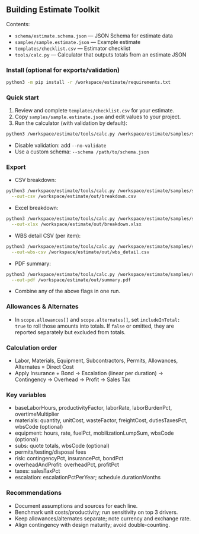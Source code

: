 ## Building Estimate Toolkit

Contents:
- `schema/estimate.schema.json` — JSON Schema for estimate data
- `samples/sample.estimate.json` — Example estimate
- `templates/checklist.csv` — Estimator checklist
- `tools/calc.py` — Calculator that outputs totals from an estimate JSON

### Install (optional for exports/validation)
```bash
python3 -m pip install -r /workspace/estimate/requirements.txt
```

### Quick start
1. Review and complete `templates/checklist.csv` for your estimate.
2. Copy `samples/sample.estimate.json` and edit values to your project.
3. Run the calculator (with validation by default):

```bash
python3 /workspace/estimate/tools/calc.py /workspace/estimate/samples/sample.estimate.json
```

- Disable validation: add `--no-validate`
- Use a custom schema: `--schema /path/to/schema.json`

### Export
- CSV breakdown:
```bash
python3 /workspace/estimate/tools/calc.py /workspace/estimate/samples/sample.estimate.json \
  --out-csv /workspace/estimate/out/breakdown.csv
```
- Excel breakdown:
```bash
python3 /workspace/estimate/tools/calc.py /workspace/estimate/samples/sample.estimate.json \
  --out-xlsx /workspace/estimate/out/breakdown.xlsx
```
- WBS detail CSV (per item):
```bash
python3 /workspace/estimate/tools/calc.py /workspace/estimate/samples/sample.estimate.json \
  --out-wbs-csv /workspace/estimate/out/wbs_detail.csv
```
- PDF summary:
```bash
python3 /workspace/estimate/tools/calc.py /workspace/estimate/samples/sample.estimate.json \
  --out-pdf /workspace/estimate/out/summary.pdf
```
- Combine any of the above flags in one run.

### Allowances & Alternates
- In `scope.allowances[]` and `scope.alternates[]`, set `includeInTotal: true` to roll those amounts into totals. If `false` or omitted, they are reported separately but excluded from totals.

### Calculation order
- Labor, Materials, Equipment, Subcontractors, Permits, Allowances, Alternates = Direct Cost
- Apply Insurance + Bond → Escalation (linear per duration) → Contingency → Overhead → Profit → Sales Tax

### Key variables
- baseLaborHours, productivityFactor, laborRate, laborBurdenPct, overtimeMultiplier
- materials: quantity, unitCost, wasteFactor, freightCost, dutiesTaxesPct, wbsCode (optional)
- equipment: hours, rate, fuelPct, mobilizationLumpSum, wbsCode (optional)
- subs: quote totals, wbsCode (optional)
- permits/testing/disposal fees
- risk: contingencyPct, insurancePct, bondPct
- overheadAndProfit: overheadPct, profitPct
- taxes: salesTaxPct
- escalation: escalationPctPerYear; schedule.durationMonths

### Recommendations
- Document assumptions and sources for each line.
- Benchmark unit costs/productivity; run sensitivity on top 3 drivers.
- Keep allowances/alternates separate; note currency and exchange rate.
- Align contingency with design maturity; avoid double-counting.
